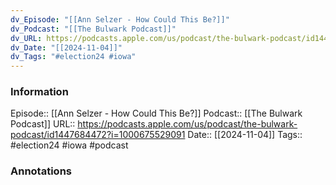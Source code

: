 ```yaml
---
dv_Episode: "[[Ann Selzer - How Could This Be?]]"
dv_Podcast: "[[The Bulwark Podcast]]"
dv_URL: https://podcasts.apple.com/us/podcast/the-bulwark-podcast/id1447684472?i=1000675529091
dv_Date: "[[2024-11-04]]"
dv_Tags: "#election24 #iowa"
---
```

### Information

Episode:: [[Ann Selzer - How Could This Be?]]
Podcast:: [[The Bulwark Podcast]]
URL:: https://podcasts.apple.com/us/podcast/the-bulwark-podcast/id1447684472?i=1000675529091
Date:: [[2024-11-04]]
Tags:: #election24 #iowa 
#podcast


### Annotations

